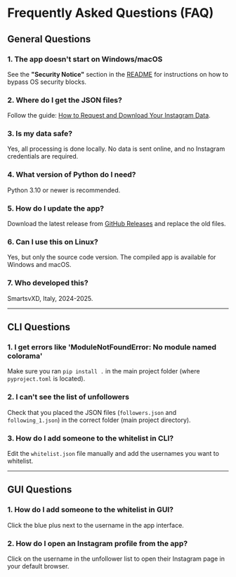 # Frequently Asked Questions (FAQ)

## General Questions

### 1. The app doesn't start on Windows/macOS

See the **"Security Notice"** section in the [README](../README.md) for instructions on how to bypass OS security blocks.

### 2. Where do I get the JSON files?

Follow the guide: [How to Request and Download Your Instagram Data](docs/INSTAGRAM_DATA_GUIDE.md).

### 3. Is my data safe?

Yes, all processing is done locally. No data is sent online, and no Instagram credentials are required.

### 4. What version of Python do I need?

Python 3.10 or newer is recommended.

### 5. How do I update the app?

Download the latest release from [GitHub Releases](https://github.com/SmartsvXD/InstaUnfollowerFinder/releases) and replace the old files.

### 6. Can I use this on Linux?

Yes, but only the source code version. The compiled app is available for Windows and macOS.

### 7. Who developed this?

SmartsvXD, Italy, 2024-2025.

---

## CLI Questions

### 1. I get errors like 'ModuleNotFoundError: No module named colorama'

Make sure you ran `pip install .` in the main project folder (where `pyproject.toml` is located).

### 2. I can't see the list of unfollowers

Check that you placed the JSON files (`followers.json` and `following_1.json`) in the correct folder (main project directory).

### 3. How do I add someone to the whitelist in CLI?

Edit the `whitelist.json` file manually and add the usernames you want to whitelist.

---

## GUI Questions

### 1. How do I add someone to the whitelist in GUI?

Click the blue plus next to the username in the app interface.

### 2. How do I open an Instagram profile from the app?

Click on the username in the unfollower list to open their Instagram page in your default browser.
